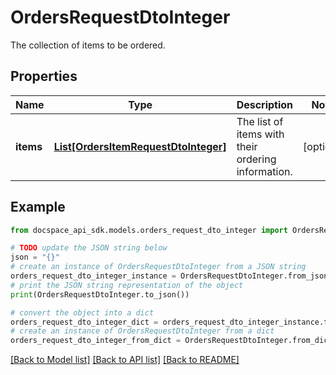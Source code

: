 # OrdersRequestDtoInteger
The collection of items to be ordered.

## Properties

Name | Type | Description | Notes
------------ | ------------- | ------------- | -------------
**items** | [**List[OrdersItemRequestDtoInteger]**](OrdersItemRequestDtoInteger.md) | The list of items with their ordering information. | [optional] 

## Example

```python
from docspace_api_sdk.models.orders_request_dto_integer import OrdersRequestDtoInteger

# TODO update the JSON string below
json = "{}"
# create an instance of OrdersRequestDtoInteger from a JSON string
orders_request_dto_integer_instance = OrdersRequestDtoInteger.from_json(json)
# print the JSON string representation of the object
print(OrdersRequestDtoInteger.to_json())

# convert the object into a dict
orders_request_dto_integer_dict = orders_request_dto_integer_instance.to_dict()
# create an instance of OrdersRequestDtoInteger from a dict
orders_request_dto_integer_from_dict = OrdersRequestDtoInteger.from_dict(orders_request_dto_integer_dict)
```
[[Back to Model list]](../README.md#documentation-for-models) [[Back to API list]](../README.md#documentation-for-api-endpoints) [[Back to README]](../README.md)


